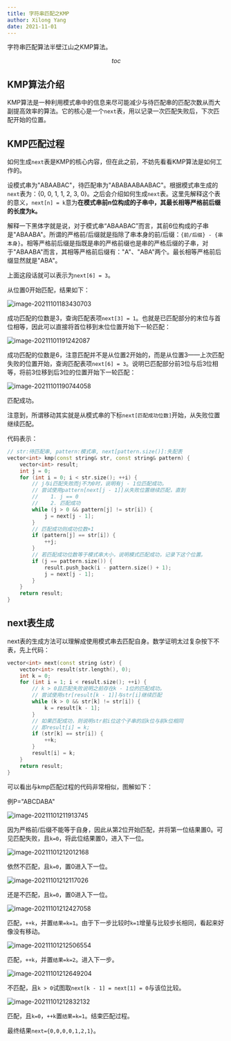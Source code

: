 ```yaml
---
title: 字符串匹配之KMP
author: Xilong Yang
date: 2021-11-01 
---
```


<div class="abstract">


字符串匹配算法半壁江山之KMP算法。

</div>

$$toc$$

## KMP算法介绍

KMP算法是一种利用模式串中的信息来尽可能减少与待匹配串的匹配次数从而大副提高效率的算法。它的核心是一个`next`表，用以记录一次匹配失败后，下次匹配开始的位置。

## KMP匹配过程

如何生成`next`表是KMP的核心内容，但在此之前，不妨先看看KMP算法是如何工作的。

设模式串为"ABAABAC"，待匹配串为"ABABAABAABAC"。根据模式串生成的`next`表为：{0, 0, 1, 1, 2, 3, 0}。之后会介绍如何生成`next`表。这里先解释这个表的意义，`next[n] = k`意为**在模式串前n位构成的子串中，其最长相等严格前后缀的长度为k。**

解释一下黑体字就是说，对于模式串“ABAABAC”而言，其前6位构成的子串是"ABAABA"。所谓的严格前/后缀就是指除了串本身的前/后缀：`{前/后缀} - {串本身}`。相等严格前后缀是指既是串的严格前缀也是串的严格后缀的子串，对于"ABAABA"而言，其相等严格前后缀有："A"、"ABA"两个。最长相等严格前后缀显然就是"ABA"。

上面这段话就可以表示为`next[6] = 3`。

从位置0开始匹配，结果如下：

![image-20211101183430703](https://img.xilong.site/20211101/image-20211101183430703.png)



成功匹配的位数是3，查询匹配表项`next[3] = 1`。也就是已匹配部分的末位与首位相等，因此可以直接将首位移到末位位置开始下一轮匹配：

![image-20211101191242087](https://img.xilong.site/20211101/image-20211101191242087.png)

成功匹配的位数是6，注意匹配并不是从位置2开始的，而是从位置3——上次匹配失败的位置开始，查询匹配表项`next[6] = 3`。说明已匹配部分前3位与后3位相等，将前3位移到后3位的位置开始下一轮匹配：

![image-20211101190744058](https://img.xilong.site/20211101/image-20211101190744058.png)

匹配成功。

注意到，所谓移动其实就是从模式串的下标`next[匹配成功位数]`开始，从失败位置继续匹配。

代码表示：

```cpp
// str:待匹配串, pattern:模式串, next[pattern.size()]:失配表
vector<int> kmp(const string& str, const string& pattern) {
    vector<int> result;
    int j = 0;
    for (int i = 0; i < str.size(); ++i) {
        // j与i匹配失败而j不为0时，说明有j - 1位匹配成功。
        // 尝试使用pattern[next[j - 1]]从失败位置继续匹配，直到
        //    1. j == 0
        //    2. 匹配成功
        while (j > 0 && pattern[j] != str[i]) {
            j = next[j - 1];
        }
        // 匹配成功则成功位数+1
        if (pattern[j] == str[i]) {
            ++j;
        }
        // 若匹配成功位数等于模式串大小，说明模式匹配成功，记录下这个位置。
        if (j == pattern.size()) {
            result.push_back(i - pattern.size() + 1);
            j = next[j - 1];
        }
    }
    return result;
}
```

## next表生成

next表的生成方法可以理解成使用模式串去匹配自身。数学证明太过复杂按下不表，先上代码：

```cpp
vector<int> next(const string &str) {
    vector<int> result(str.length(), 0);
    int k = 0;
    for (int i = 1; i < result.size(); ++i) {
        // k > 0且匹配失败说明之前存在k - 1位的匹配成功。
        // 尝试使用str[result[k - 1]]与str[i]继续匹配
        while (k > 0 && str[k] != str[i]) {
            k = result[k - 1];
        }
        // 如果匹配成功，则说明str前i位这个子串的后k位与前k位相同
        // 即result[i] = k;
        if (str[k] == str[i]) {
            ++k;
        }
        result[i] = k;
    }
    return result;
}
```

可以看出与kmp匹配过程的代码非常相似，图解如下：

例P="ABCDABA"

![image-20211101211913745](https://img.xilong.site/20211101/image-20211101211913745.png)

因为严格前/后缀不能等于自身，因此从第2位开始匹配，并将第一位结果置0。可见匹配失败，且`k=0`，将此位结果置0，进入下一位。

![image-20211101212012168](https://img.xilong.site/20211101/image-20211101212012168.png)

依然不匹配，且`k=0`，置0进入下一位。

![image-20211101212117026](https://img.xilong.site/20211101/image-20211101212117026.png)

还是不匹配，且`k=0`，置0进入下一位。

![image-20211101212427058](https://img.xilong.site/20211101/image-20211101212427058.png)

匹配，`++k`，并置`结果=k=1`。由于下一步比较时`k=1`增量与比较步长相同，看起来好像没有移动。

![image-20211101212506554](https://img.xilong.site/20211101/image-20211101212506554.png)

匹配，`++k`，并置`结果=k=2`。进入下一步。

![image-20211101212649204](https://img.xilong.site/20211101/image-20211101212649204.png)

不匹配，且`k > 0`试图取`next[k - 1] = next[1] = 0`与该位比较。

![image-20211101212832132](https://img.xilong.site/20211101/image-20211101212832132.png)

匹配，且`k=0`，`++k`置`结果=k=1`。结束匹配过程。

最终结果`next={0,0,0,0,1,2,1}`。

